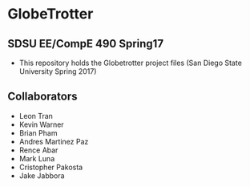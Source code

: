 # GlobeTrotter
## SDSU EE/CompE 490 Spring17

* This repository holds the Globetrotter project files (San Diego State University Spring 2017)

## Collaborators
* Leon Tran 
* Kevin Warner 
* Brian Pham 
* Andres Martinez Paz 
* Rence Abar 
* Mark Luna 
* Cristopher Pakosta 
* Jake Jabbora 
